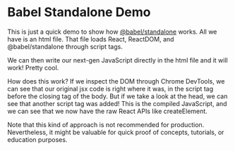 # Babel Standalone Demo

This is just a quick demo to show how [@babel/standalone](https://babeljs.io/docs/en/babel-standalone) works. All we have is an html file. That file loads React, ReactDOM, and @babel/standalone through script tags.

We can then write our next-gen JavaScript directly in the html file and it will work! Pretty cool.

How does this work? If we inspect the DOM through Chrome DevTools, we can see that our original jsx code is right where it was, in the script tag before the closing tag of the body. But if we take a look at the head, we can see that another script tag was added! This is the compiled JavaScript, and we can see that we now have the raw React APIs like createElement.

Note that this kind of approach is not recommended for production. Nevertheless, it might be valuable for quick proof of concepts, tutorials, or education purposes.

